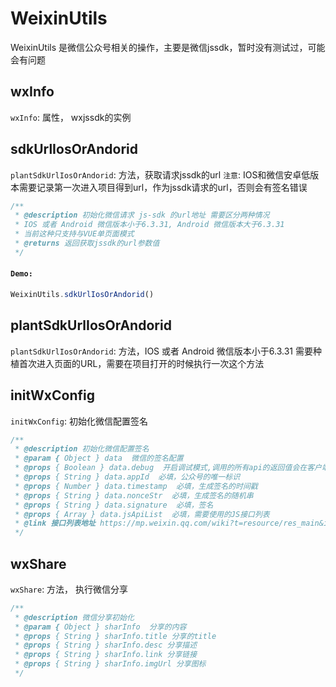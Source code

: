 # WeixinUtils
WeixinUtils 是微信公众号相关的操作，主要是微信jssdk，暂时没有测试过，可能会有问题

## wxInfo
`wxInfo`: 属性， wxjssdk的实例

## sdkUrlIosOrAndorid
`plantSdkUrlIosOrAndorid`: 方法，获取请求jssdk的url
`注意`: IOS和微信安卓低版本需要记录第一次进入项目得到url，作为jssdk请求的url，否则会有签名错误
```js
/**
 * @description 初始化微信请求 js-sdk 的url地址 需要区分两种情况
 * IOS 或者 Android 微信版本小于6.3.31, Android 微信版本大于6.3.31
 * 当前这种只支持与VUE单页面模式
 * @returns 返回获取jssdk的url参数值
 */
```
#### `Demo:`
```js
WeixinUtils.sdkUrlIosOrAndorid()
```

## plantSdkUrlIosOrAndorid
`plantSdkUrlIosOrAndorid`: 方法，IOS 或者 Android 微信版本小于6.3.31 需要种植首次进入页面的URL，需要在项目打开的时候执行一次这个方法

## initWxConfig
`initWxConfig`: 初始化微信配置签名
```js
/**
 * @description 初始化微信配置签名
 * @param { Object } data  微信的签名配置
 * @props { Boolean } data.debug  开启调试模式,调用的所有api的返回值会在客户端alert出来，若要查看传入的参数，可以在pc端打开，参数信息会通过log打出，仅在pc端时才会打印。
 * @props { String } data.appId  必填，公众号的唯一标识
 * @props { Number } data.timestamp  必填，生成签名的时间戳
 * @props { String } data.nonceStr  必填，生成签名的随机串
 * @props { String } data.signature  必填，签名
 * @props { Array } data.jsApiList  必填，需要使用的JS接口列表
 * @link 接口列表地址 https://mp.weixin.qq.com/wiki?t=resource/res_main&id=mp1421141115
 */
```

## wxShare
`wxShare`: 方法， 执行微信分享
```js
/**
 * @description 微信分享初始化
 * @param { Object } sharInfo  分享的内容
 * @props { String } sharInfo.title 分享的title
 * @props { String } sharInfo.desc 分享描述
 * @props { String } sharInfo.link 分享链接
 * @props { String } sharInfo.imgUrl 分享图标
 */
```
